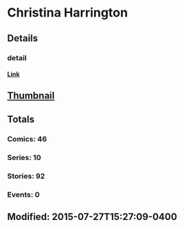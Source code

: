 # Christina   Harrington 
## Details
### detail
#### [Link](http://marvel.com/comics/creators/12764/christina_harrington?utm_campaign=apiRef&utm_source=225578a89fc76f3d20fbffda5d17a88d)
## [Thumbnail](http://i.annihil.us/u/prod/marvel/i/mg/b/40/image_not_available.jpg)
## Totals
### Comics: 46
### Series: 10
### Stories: 92
### Events: 0
## Modified: 2015-07-27T15:27:09-0400